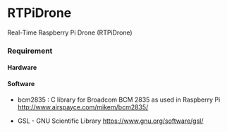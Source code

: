 # RTPiDrone
Real-Time Raspberry Pi Drone (RTPiDrone)

### Requirement ###

#### Hardware ####


#### Software ####

- bcm2835 : C library for Broadcom BCM 2835 as used in Raspberry Pi 
  http://www.airspayce.com/mikem/bcm2835/

- GSL - GNU Scientific Library
  https://www.gnu.org/software/gsl/
